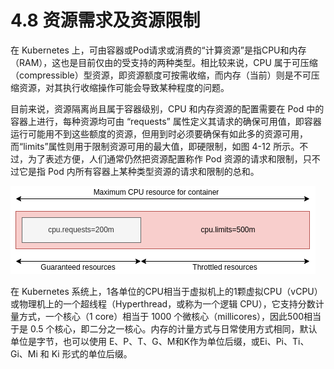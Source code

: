 [1]: /images/chapter_4/容器资源需求及资源限制示意图.drawio.png

# 4.8 资源需求及资源限制

在 Kubernetes 上，可由容器或Pod请求或消费的“计算资源”是指CPU和内存（RAM），这也是目前仅由的受支持的两种类型。相比较来说，CPU 属于可压缩（compressible）型资源，即资源额度可按需收缩，而内存（当前）则是不可压缩资源，对其执行收缩操作可能会导致某种程度的问题。

目前来说，资源隔离尚且属于容器级别，CPU 和内存资源的配置需要在 Pod 中的容器上进行，每种资源均可由 “requests” 属性定义其请求的确保可用值，即容器运行可能用不到这些额度的资源，但用到时必须要确保有如此多的资源可用，而“limits”属性则用于限制资源可用的最大值，即硬限制，如图 4-12 所示。不过，为了表述方便，人们通常仍然把资源配置称作 Pod 资源的请求和限制，只不过它是指 Pod 内所有容器上某种类型资源的请求和限制的总和。

![容器资源需求及资源限制示意图][1]

在 Kubernetes 系统上，1各单位的CPU相当于虚拟机上的1颗虚拟CPU（vCPU）或物理机上的一个超线程（Hyperthread，或称为一个逻辑 CPU），它支持分数计量方式，一个核心（1 core）相当于 1000 个微核心（millicores），因此500相当于是 0.5 个核心，即二分之一核心。内存的计量方式与日常使用方式相同，默认单位是字节，也可以使用 E、P、T、G、M和K作为单位后缀，或Ei、Pi、Ti、Gi、Mi 和 Ki 形式的单位后缀。

